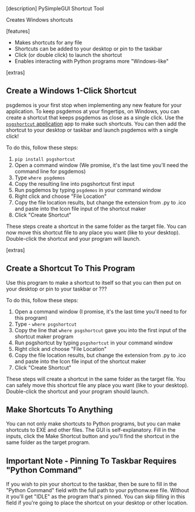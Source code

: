 
[description]
PySimpleGUI Shortcut Tool

Creates Windows shortcuts

[features]
* Makes shortcuts for any file
* Shortcuts can be added to your desktop or pin to the taskbar
* Click (or double click) to launch the shortcut
* Enables interacting with Python programs more "Windows-like"

[extras]

## Create a Windows 1-Click Shortcut

psgdemos is your first stop when implementing any new feature for your
application. To keep psgdemos at your fingertips, on Windows, you can
create a shortcut that keeps psgdemos as close as a single click. Use
the [`psgshortcut` application](https://pypi.org/project/psgshortcut/)
app to make such shortcuts. You can then add the shortcut to your
desktop or taskbar and launch psgdemos with a single click!

To do this, follow these steps:

1. `pip install psgshortcut`
1. Open a command window (We promise, it's the last time you'll need the command line for psgdemos)
2. Type `where psgdemos`
3. Copy the resulting line into psgshortcut first input
4. Run psgdemos by typing `psgdemos` in your command window
5. Right click and choose "File Location"
6. Copy the file location results, but change the extension from .py to .ico and paste into the Icon file input of the shortcut maker
7. Click "Create Shortcut"

These steps create a shortcut in the same folder as the target file. You can now move this shortcut file to any place you want (like to your desktop). Double-click the shortcut and your program will launch.

[extras]
## Create a Shortcut To This Program

Use this program to make a shortcut to itself so that you can then put
on your desktop or pin to your taskbar or ???


To do this, follow these steps:

1. Open a command window (I promise, it's the last time you'll need to for this program)
2. Type - `where psgshortcut`
3. Copy the line that `where psgshortcut` gave you into the first input of the shortcut maker program
4. Run psgshortcut by typing `psgshortcut` in your command window
5. Right click and choose "File Location"
6. Copy the file location results, but change the extension from .py to .ico and paste into the Icon file input of the shortcut maker
7. Click "Create Shortcut"

These steps will create a shortcut in the same folder as the target
file.  You can safely move this shortcut file any place you want (like
to your desktop). Double-click the shortcut and your program should
launch.

## Make Shortcuts To Anything

You can not only make shortcuts to Python programs, but you can make
shortcuts to EXE and other files.  The GUI is self-explanatory.  Fill
in the inputs, click the Make Shortcut button and you'll find the
shortcut in the same folder as the target program.

## Important Note - Pinning To Taskbar Requires "Python Command"

If you wish to pin your shortcut to the taskbar, then be sure to fill
in the "Python Command" field with the full path to your pythonw.exe
file.  Without it you'll get "IDLE" as the program that's pinned.  You
can skip filling in this field if you're going to place the shortcut
on your desktop or other location.
